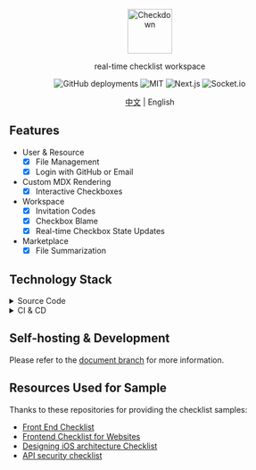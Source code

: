 <p align="center"><a href="https://checkdown.azurewebsites.net/zh"><img alt="Checkdown" src="https://checkdown.azurewebsites.net/favicon.ico" width="80"/></a></p>
<p align="center">real-time checklist workspace</p>
<p align="center">
<img alt="GitHub deployments" src="https://img.shields.io/github/deployments/yiipu/checkdown/production?logo=Microsoft%20Azure&label=Depolyment">
<img alt="MIT" src="https://img.shields.io/badge/license-MIT-blue.svg?style=flat"/>
<img alt="Next.js" src="https://img.shields.io/github/package-json/dependency-version/yiipu/checkdown/next?logo=next.js&logoColor=white"/>
<img alt="Socket.io" src="https://img.shields.io/github/package-json/dependency-version/yiipu/checkdown/socket.io?logo=socket.io&logoColor=white"/>

</p>
<p align="center">
  <a href="https://github.com/Yiipu/Checkdown/blob/main/README.zh.md">中文</a> | English
</p>

## Features

- User & Resource
  - [x] File Management
  - [x] Login with GitHub or Email
- Custom MDX Rendering
  - [x] Interactive Checkboxes
- Workspace
  - [x] Invitation Codes
  - [x] Checkbox Blame
  - [x] Real-time Checkbox State Updates
- Marketplace
  - [x] File Summarization

## Technology Stack

<details>
<summary>Source Code</summary>

| Tech | For |
|---|---|
| [![Next JS](https://img.shields.io/badge/Next-black?style=for-the-badge&logo=next.js&logoColor=white)](https://nextjs.org/) | Full-stack framework |
| [![MDX](https://img.shields.io/badge/MDX-black?style=for-the-badge&logo=mdx)](https://mdxjs.com/) | Custom markdown rendering |
| [![Socket.io](https://img.shields.io/badge/Socket.io-black?style=for-the-badge&logo=socket.io&badgeColor=010101)](https://socket.io/) | Real-time bidirectional communication |
| [![TailwindCSS](https://img.shields.io/badge/tailwindcss-%2338B2AC.svg?style=for-the-badge&logo=tailwind-css&logoColor=white)](https://tailwindcss.com/) | Styling and design |
| [![MySQL](https://img.shields.io/badge/mysql-4479A1.svg?style=for-the-badge&logo=mysql&logoColor=white)](https://www.mysql.com/) | Database |
| [![React](https://img.shields.io/badge/react-%2320232a.svg?style=for-the-badge&logo=react&logoColor=%2361DAFB)](https://react.dev/) | Underlying Tech of Next.js |
| [![Azure](https://img.shields.io/badge/azure-%230072C6.svg?style=for-the-badge&logo=microsoftazure&logoColor=white)](https://azure.com) | Language API |

</details>

<details>
<summary>CI & CD</summary>

| Tech  |  For |
| --- | --- |
| [![Docker](https://img.shields.io/badge/docker-%230db7ed.svg?style=for-the-badge&logo=docker&logoColor=white)](https:/docker.com/) | Containerization and deployment |
| [![Azure](https://img.shields.io/badge/azure-%230072C6.svg?style=for-the-badge&logo=microsoftazure&logoColor=white)](https://azure.com) | Hosting services |
| [![GitHub Actions](https://img.shields.io/badge/github%20actions-%232671E5.svg?style=for-the-badge&logo=githubactions&logoColor=white)](https://docs.github.com/actions) | Automation of CI/CD processes |

</details>

## Self-hosting & Development

Please refer to the [document branch](https://github.com/Yiipu/Checkdown/tree/documents) for more information.

## Resources Used for Sample

Thanks to these repositories for providing the checklist samples:

- [Front End Checklist](https://github.com/thedaviddias/Front-End-Checklist)
- [Frontend Checklist for Websites](https://github.com/drublic/checklist)
- [Designing iOS architecture Checklist](https://github.com/BohdanOrlov/architecture-checklist)
- [API security checklist](https://github.com/shieldfy/API-Security-Checklist)
